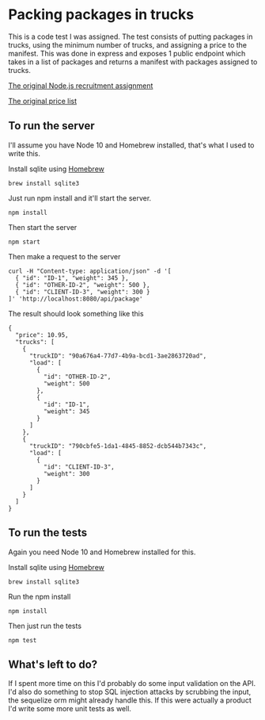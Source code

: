 # Packing packages in trucks

This is a code test I was assigned. The test consists of putting packages
in trucks, using the minimum number of trucks, and assigning a price to the
manifest. This was done in express and exposes 1 public endpoint which takes
in a list of packages and returns a manifest with packages assigned to trucks.

[The original Node.js recruitment assignment](https://s3.eu-central-1.amazonaws.com/scott-dev-test-files/SwingDev+Node.js+Recruitment+Assignment.pdf)

[The original price list](https://s3.eu-central-1.amazonaws.com/scott-dev-test-files/SwingDev+Node.js+Recruitment+Task+Price+Table.pdf)

## To run the server
I'll assume you have Node 10 and Homebrew installed, that's what I used to write this.

Install sqlite using [Homebrew](https://brew.sh/)
````
brew install sqlite3
````

Just run npm install and it'll start the server.
````
npm install
````

Then start the server
````
npm start
````

Then make a request to the server
````
curl -H "Content-type: application/json" -d '[
  { "id": "ID-1", "weight": 345 },
  { "id": "OTHER-ID-2", "weight": 500 },
  { "id": "CLIENT-ID-3", "weight": 300 }
]' 'http://localhost:8080/api/package'
````

The result should look something like this
````
{
  "price": 10.95,
  "trucks": [
    {
      "truckID": "90a676a4-77d7-4b9a-bcd1-3ae2863720ad",
      "load": [
        {
          "id": "OTHER-ID-2",
          "weight": 500
        },
        {
          "id": "ID-1",
          "weight": 345
        }
      ]
    },
    {
      "truckID": "790cbfe5-1da1-4845-8852-dcb544b7343c",
      "load": [
        {
          "id": "CLIENT-ID-3",
          "weight": 300
        }
      ]
    }
  ]
}
````

## To run the tests
Again you need Node 10 and Homebrew installed for this.

Install sqlite using [Homebrew](https://brew.sh/)
````
brew install sqlite3
````

Run the npm install
````
npm install
````

Then just run the tests
````
npm test
````

## What's left to do?

If I spent more time on this I'd probably do some input validation
on the API. I'd also do something to stop SQL injection attacks by scrubbing
the input, the sequelize orm might already handle this. If this were
actually a product I'd write some more unit tests as well.
